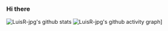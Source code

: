 ### Hi there

![LuisR-jpg's github stats](https://github-readme-stats.vercel.app/api?username=LuisR-jpg&show_icons=true&theme=algolia&count_private=true)
![LuisR-jpg's github activity graph](https://activity-graph.herokuapp.com/graph?username=LuisR-jpg)]

<!--
**LuisR-jpg/LuisR-jpg** is a ✨ _special_ ✨ repository because its `README.md` (this file) appears on your GitHub profile.

Here are some ideas to get you started:

- 🔭 I’m currently working on ...
- 🌱 I’m currently learning ...
- 👯 I’m looking to collaborate on ...
- 🤔 I’m looking for help with ...
- 💬 Ask me about ...
- 📫 How to reach me: ...
- 😄 Pronouns: ...
- ⚡ Fun fact: ...

learn.gitkraken.com

Github profile as CV.

https://github.com/LuisR-jpg/LuisR-jpg
Github actions to make an auto-updateable readme
-->